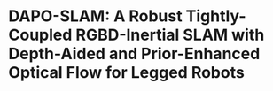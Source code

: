 # DAPO-SLAM: A Robust Tightly-Coupled RGBD-Inertial SLAM with Depth-Aided and Prior-Enhanced Optical Flow for Legged Robots
